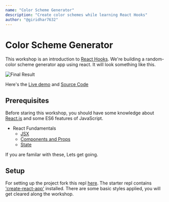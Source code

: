```yaml
---
name: "Color Scheme Generator"
description: "Create color schemes while learning React Hooks"
author: "@giridhar7632"
---
```


# Color Scheme Generator

This workshop is an introduction to [React Hooks](https://reactjs.org/docs/hooks-intro.html). We're building a random-color scheme generator app using react. It will look something like this.

![Final Result](https://cloud-hjs8whqjv.vercel.app/0screencapture.png)

Here's the [Live demo](https://color-scheme-generator.giridharhackclu.repl.co/) and [Source Code](https://repl.it/@Giridharhackclu/Color-scheme-generator#src/index.js)

## Prerequisites

Before staring this workshop, you should have some knowledge about [React.js](https://reactjs.org) and some ES6 features of JavaScript.

- React Fundamentals
  - [JSX](https://reactjs.org/docs/introducing-jsx.html)
  - [Components and Props](https://reactjs.org/docs/components-and-props.html)
  - [State](https://reactjs.org/docs/state-and-lifecycle.html)
  
 If you are familar with these, Lets get going.

## Setup

For setting up the project fork this repl [here](https://repl.it/@Giridharhackclu/color-scheme-generator-starter#README.md). The starter repl contains ['create-react-app'](https://github.com/facebook/create-react-app) installed. There are some basic styles applied, you will get cleared along the workshop.
